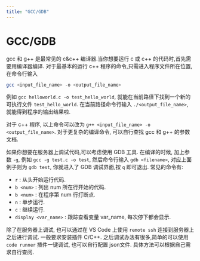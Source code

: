 ```yaml
---
title: "GCC/GDB"
---
```


# GCC/GDB

gcc 和 g++ 是最常见的 c&c++ 编译器.当你想要运行 c 或 c++ 的代码时,首先需要用编译器编译. 对于最基本的运行 c++ 程序的命令,只需进入程序文件所在位置,在命令行输入

```bash
gcc <input_file_name> -o <output_file_name>
```

例如 `gcc helloworld.c -o test_hello_world`, 就能在当前路径下找到一个新的可执行文件 `test_hello_world`. 在当前路径命令行输入 `./<output_file_name>`, 就能得到程序的输出结果啦.

对于 c++ 程序, 以上命令可以改为 `g++ <input_file_name> -o <output_file_name>`. 对于更复杂的编译命令, 可以自行查找 gcc 和 g++ 的参数文档.

如果你想要在服务器上调试代码,可以考虑使用 GDB 工具. 在编译的时候, 加上参数 `-g`, 例如 `gcc -g test.c -o test`, 然后命令行输入 `gdb <filename>`, 对应上面例子则为 `gdb test`, 你就进入了 GDB 调试界面,按 `q` 即可退出. 常见的命令有:

- `r` : 从头开始运行代码.
- `b <num>` : 列出 num 所在行开始的代码.
- `b <num>` : 在程序第 num 行打断点.
- `n` : 单步运行.
- `c` : 继续运行.
- `display <var_name>` : 跟踪查看变量 var_name, 每次停下都会显示.

除了在服务器上调试, 也可以通过在 VS Code 上使用 `remote ssh` 连接到服务器上之后进行调试. 一般要求安装插件 C/C++. 之后调试办法有很多,简单的可以使用 `code runner` 插件一键调试, 也可以自行配置 json文件. 具体方法可以根据自己需求自行查阅.
